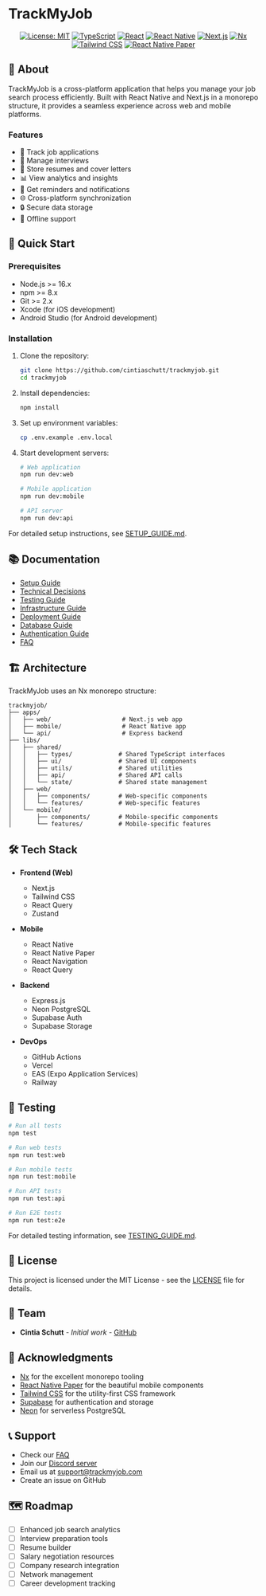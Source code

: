 # TrackMyJob

<div align="center">

[![License: MIT](https://img.shields.io/badge/License-MIT-yellow.svg)](https://opensource.org/licenses/MIT)
[![TypeScript](https://img.shields.io/badge/TypeScript-5.0-blue.svg)](https://www.typescriptlang.org/)
[![React](https://img.shields.io/badge/React-18.0-blue.svg)](https://reactjs.org/)
[![React Native](https://img.shields.io/badge/React_Native-0.72-blue.svg)](https://reactnative.dev/)
[![Next.js](https://img.shields.io/badge/Next.js-14.0-black.svg)](https://nextjs.org/)
[![Nx](https://img.shields.io/badge/Nx-17.0-blue.svg)](https://nx.dev/)
[![Tailwind CSS](https://img.shields.io/badge/Tailwind_CSS-3.0-38B2AC.svg)](https://tailwindcss.com/)
[![React Native Paper](https://img.shields.io/badge/React_Native_Paper-5.0-purple.svg)](https://callstack.github.io/react-native-paper/)

</div>

## 📱 About

TrackMyJob is a cross-platform application that helps you manage your job search process efficiently. Built with React Native and Next.js in a monorepo structure, it provides a seamless experience across web and mobile platforms.

### Features

- 📝 Track job applications
- 📅 Manage interviews
- 📎 Store resumes and cover letters
- 📊 View analytics and insights
- 🔔 Get reminders and notifications
- 🌐 Cross-platform synchronization
- 🔒 Secure data storage
- 📱 Offline support

## 🚀 Quick Start

### Prerequisites

- Node.js >= 16.x
- npm >= 8.x
- Git >= 2.x
- Xcode (for iOS development)
- Android Studio (for Android development)

### Installation

1. Clone the repository:

   ```bash
   git clone https://github.com/cintiaschutt/trackmyjob.git
   cd trackmyjob
   ```

2. Install dependencies:

   ```bash
   npm install
   ```

3. Set up environment variables:

   ```bash
   cp .env.example .env.local
   ```

4. Start development servers:

   ```bash
   # Web application
   npm run dev:web

   # Mobile application
   npm run dev:mobile

   # API server
   npm run dev:api
   ```

For detailed setup instructions, see [SETUP_GUIDE.md](docs/SETUP_GUIDE.md).

## 📚 Documentation

- [Setup Guide](docs/SETUP_GUIDE.md)
- [Technical Decisions](docs/TECHNICAL_DECISIONS.md)
- [Testing Guide](docs/TESTING_GUIDE.md)
- [Infrastructure Guide](docs/INFRASTRUCTURE.md)
- [Deployment Guide](docs/DEPLOYMENT.md)
- [Database Guide](docs/DATABASE_GUIDE.md)
- [Authentication Guide](docs/AUTH_STORAGE.md)
- [FAQ](docs/FAQ.md)

## 🏗️ Architecture

TrackMyJob uses an Nx monorepo structure:

```
trackmyjob/
├── apps/
│   ├── web/                    # Next.js web app
│   ├── mobile/                 # React Native app
│   └── api/                    # Express backend
├── libs/
│   ├── shared/
│   │   ├── types/             # Shared TypeScript interfaces
│   │   ├── ui/                # Shared UI components
│   │   ├── utils/             # Shared utilities
│   │   ├── api/               # Shared API calls
│   │   └── state/             # Shared state management
│   ├── web/
│   │   ├── components/        # Web-specific components
│   │   └── features/          # Web-specific features
│   └── mobile/
│       ├── components/        # Mobile-specific components
│       └── features/          # Mobile-specific features
```

## 🛠️ Tech Stack

- **Frontend (Web)**

  - Next.js
  - Tailwind CSS
  - React Query
  - Zustand

- **Mobile**

  - React Native
  - React Native Paper
  - React Navigation
  - React Query

- **Backend**

  - Express.js
  - Neon PostgreSQL
  - Supabase Auth
  - Supabase Storage

- **DevOps**
  - GitHub Actions
  - Vercel
  - EAS (Expo Application Services)
  - Railway

## 🧪 Testing

```bash
# Run all tests
npm test

# Run web tests
npm run test:web

# Run mobile tests
npm run test:mobile

# Run API tests
npm run test:api

# Run E2E tests
npm run test:e2e
```

For detailed testing information, see [TESTING_GUIDE.md](docs/TESTING_GUIDE.md).

## 📄 License

This project is licensed under the MIT License - see the [LICENSE](LICENSE) file for details.

## 👥 Team

- **Cintia Schutt** - _Initial work_ - [GitHub](https://github.com/cintiaschutt)

## 🙏 Acknowledgments

- [Nx](https://nx.dev/) for the excellent monorepo tooling
- [React Native Paper](https://callstack.github.io/react-native-paper/) for the beautiful mobile components
- [Tailwind CSS](https://tailwindcss.com/) for the utility-first CSS framework
- [Supabase](https://supabase.com/) for authentication and storage
- [Neon](https://neon.tech/) for serverless PostgreSQL

## 📞 Support

- Check our [FAQ](docs/FAQ.md)
- Join our [Discord server](https://discord.gg/trackmyjob)
- Email us at support@trackmyjob.com
- Create an issue on GitHub

## 🗺️ Roadmap

- [ ] Enhanced job search analytics
- [ ] Interview preparation tools
- [ ] Resume builder
- [ ] Salary negotiation resources
- [ ] Company research integration
- [ ] Network management
- [ ] Career development tracking
